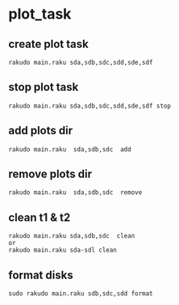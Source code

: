 # plot_task

## create plot task
```
rakudo main.raku sda,sdb,sdc,sdd,sde,sdf
```

## stop plot task
```
rakudo main.raku sda,sdb,sdc,sdd,sde,sdf stop
```

## add plots dir
```
rakudo main.raku  sda,sdb,sdc  add
```

## remove plots dir
```
rakudo main.raku  sda,sdb,sdc  remove
```

## clean t1 & t2
```
rakudo main.raku sda,sdb,sdc  clean
or
rakudo main.raku sda-sdl clean
```

## format disks
```
sudo rakudo main.raku sdb,sdc,sdd format
```




